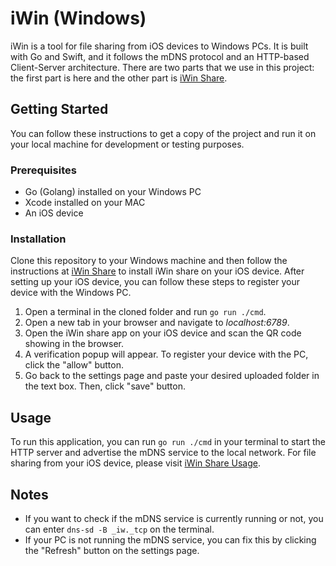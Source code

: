 # iWin (Windows)
iWin is a tool for file sharing from iOS devices to Windows PCs. It is built with Go and Swift, and it follows the mDNS protocol and an HTTP-based Client-Server architecture. There are two parts that we use in this project: the first part is here and the other part is [iWin Share](https://github.com/archawitch/iwin-share).

## Getting Started

You can follow these instructions to get a copy of the project and run it on your local machine for development or testing purposes.

### Prerequisites

- Go (Golang) installed on your Windows PC
- Xcode installed on your MAC
- An iOS device

### Installation

Clone this repository to your Windows machine and then follow the instructions at [iWin Share](https://github.com/archawitch/iwin-share) to install iWin share on your iOS device. After setting up your iOS device, you can follow these steps to register your device with the Windows PC.

1. Open a terminal in the cloned folder and run `go run ./cmd`.
2. Open a new tab in your browser and navigate to _localhost:6789_.
3. Open the iWin share app on your iOS device and scan the QR code showing in the browser.
4. A verification popup will appear. To register your device with the PC, click the "allow" button.
5. Go back to the settings page and paste your desired uploaded folder in the text box. Then, click "save" button.

## Usage

To run this application, you can run `go run ./cmd` in your terminal to start the HTTP server and advertise the mDNS service to the local network. For file sharing from your iOS device, please visit [iWin Share Usage](https://github.com/archawitch/iwin-share#usage).

## Notes
- If you want to check if the mDNS service is currently running or not, you can enter `dns-sd -B _iw._tcp` on the terminal.
- If your PC is not running the mDNS service, you can fix this by clicking the "Refresh" button on the settings page.
